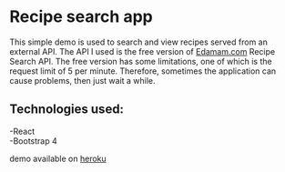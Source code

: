 # Recipe search app

This simple demo is used to search and view recipes served from an external API. The API I used is the free version of [Edamam.com](https://developer.edamam.com/) Recipe Search API. The free version has some limitations, one of which is the request limit of 5 per minute. Therefore, sometimes the application can cause problems, then just wait a while.

## Technologies used:
-React\
-Bootstrap 4

demo available on [heroku](https://recipe-search-ra.herokuapp.com/)
